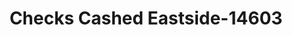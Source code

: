 ---
f_zip-code: 93535
f_state-code: CA
title: Checks Cashed Eastside-14603
f_phone: 661-726-1321
f_city-only: Lancaster
f_address: 1018 East Avenue J Lancaster
f_location-unique-id: '14603'
slug: checks-cashed-eastside-14603
updated-on: '2024-05-30T13:46:58.046Z'
created-on: '2024-05-30T13:36:59.803Z'
published-on: '2024-05-30T13:54:32.469Z'
f_city-state: cms/city/lancaster-ca.md
f_company: cms/company/checks-cashed-eastside.md
f_state: cms/state/california.md
layout: '[payday-loan].html'
tags: payday-loan
---